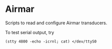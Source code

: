 # Airmar
Scripts to read and configure Airmar transducers.

To test serial output, try 
```
(stty 4800 -echo -icrnl; cat) </dev/ttyS0
```
